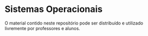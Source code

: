 # Sistemas Operacionais
O material contido neste repositório pode ser distribuído e utilizado livremente por professores e alunos.
